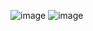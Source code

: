 ![image](https://github.com/rebelmisfit/WADL_assignments/assets/93861256/36eafe6d-5f75-4fab-87ea-481be27f8e1d)
![image](https://github.com/rebelmisfit/WADL_assignments/assets/93861256/18519ea0-9b50-4633-a703-3f0e208d5089)
